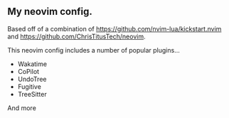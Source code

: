 ## My neovim config. 

Based off of a combination of https://github.com/nvim-lua/kickstart.nvim and https://github.com/ChrisTitusTech/neovim. 

This neovim config includes a number of popular plugins...
- Wakatime
- CoPilot
- UndoTree
- Fugitive
- TreeSitter

And more

